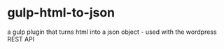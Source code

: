 # gulp-html-to-json
a gulp plugin that turns html into a json object - used with the wordpress REST API
